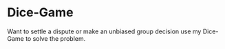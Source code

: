 # Dice-Game

Want to settle a dispute or make an unbiased group decision use my Dice-Game to solve the problem. 
